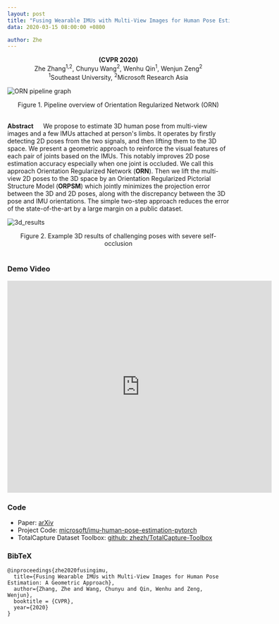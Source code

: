 ```yaml
---
layout: post
title: "Fusing Wearable IMUs with Multi-View Images for Human Pose Estimation: A Geometric Approach"
data: 2020-03-15 08:00:00 +0800

author: Zhe
---
```



<center> <b>(CVPR 2020)</b> </center>

<center>Zhe Zhang<sup>1,2</sup>, Chunyu Wang<sup>2</sup>, Wenhu Qin<sup>1</sup>, Wenjun Zeng<sup>2</sup></center>
<center><sup>1</sup>Southeast University, <sup>2</sup>Microsoft Research Asia</center>




![ORN pipeline graph](https://www.zhe-zhang.com/src/orn_pipeline.png)
<center>Figure 1. Pipeline overview of Orientation Regularized Network (ORN)</center>
<br />

**Abstract**
&emsp; We propose to estimate 3D human pose from multi-view images and a few IMUs attached at person's limbs. It operates by firstly detecting 2D poses from the two signals, and then lifting them to the 3D space. We present a geometric approach to reinforce the visual features of each pair of joints based on the IMUs. This notably improves 2D pose estimation accuracy especially when one joint is occluded. We call this approach Orientation Regularized Network (**ORN**).  Then we lift the multi-view 2D poses to the 3D space by an Orientation Regularized Pictorial Structure Model (**ORPSM**) which jointly minimizes the projection error between the 3D and 2D poses, along with the discrepancy between the 3D pose and IMU orientations. The simple two-step approach reduces the error of the state-of-the-art by a large margin on a public dataset.


![3d_results](https://www.zhe-zhang.com/src/3d_results.png)
<center>Figure 2. Example 3D results of challenging poses with severe self-occlusion</center>
<br />


### Demo Video

<iframe width="600" height="480" src="https://www.youtube.com/embed/-OhMsfsuRYI" frameborder="0" allow="accelerometer; autoplay; encrypted-media; gyroscope; picture-in-picture" allowfullscreen></iframe>
<br />


### Code
- Paper: [arXiv](https://arxiv.org/abs/2003.11163)
- Project Code:  [microsoft/imu-human-pose-estimation-pytorch](https://github.com/microsoft/imu-human-pose-estimation-pytorch)
- TotalCapture Dataset Toolbox: [github: zhezh/TotalCapture-Toolbox](https://github.com/zhezh/TotalCapture-Toolbox)



### BibTeX

```
@inproceedings{zhe2020fusingimu,
  title={Fusing Wearable IMUs with Multi-View Images for Human Pose Estimation: A Geometric Approach},
  author={Zhang, Zhe and Wang, Chunyu and Qin, Wenhu and Zeng, Wenjun},
  booktitle = {CVPR},
  year={2020}
}
```



